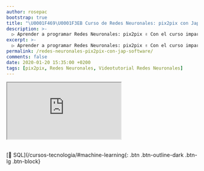 ```yaml
---
author: rosepac
bootstrap: true
title: "\U0001F469‍\U0001F3EB Curso de Redes Neuronales: pix2pix con Jap Software"
description: >-
  ▷ Aprender a programar Redes Neuronales: pix2pix ✌️ Con el curso impartido por Jap Software
excerpt: >-
  ▷ Aprender a programar Redes Neuronales: pix2pix ✌️ Con el curso impartido por Jap Software
permalink: /redes-neuronales-pix2pix-con-jap-software/
comments: false
date: 2020-01-20 15:35:00 +0200
tags: [pix2pix, Redes Neuronales, Videotutorial Redes Neuronales]
---
```


<div class="embed-responsive embed-responsive-16by9">
  <iframe class="embed-responsive-item" src="https://www.youtube-nocookie.com/embed/videoseries?list=PLLJJqiFt6VPoKD8my7XQm8uhMFUc8qmN7" allowfullscreen></iframe>
</div><br/>

[📂 SQL](/cursos-tecnologia/#machine-learning{: .btn .btn-outline-dark .btn-lg .btn-block}
